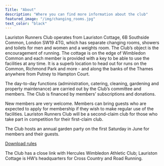 ```yaml
---
Title: "About"
description: "Where you can find more information about the club"
featured_image: "/img/changing_rooms.jpg"
text_color: "black"
---
```

<!---
{{< showers="https://www.lauristonrunners.club/img/showers.jpg" height="400" >}}
-->
Lauriston Runners Club operates from Lauriston Cottage, 6B Southside Common, London SW19 4TG, which has separate changing rooms, showers and toilets for men and women and a weights room. The Club’s object is the encouragement of running. The cottage is on the edge of Wimbledon Common and each member is provided with a key to be able to use the facilities at any time. It is a superb location to head out for runs on the Common, Richmond Park and more - and along the banks of the Thames anywhere from Putney to Hampton Court.

The day-to-day functions (administration, catering, cleaning, gardening and property maintenance) are carried out by the Club’s committee and members. The Club is financed by members’ subscriptions and donations.

New members are very welcome. Members can bring guests who are expected to apply for membership if they wish to make regular use of the facilities. Lauriston Runners Club will be a second-claim club for those who take part in competition for their first-claim club.

The Club hosts an annual garden party on the first Saturday in June for members and their guests.

[Download rules](/docs/rules.pdf)

The Club has a close link with Hercules Wimbledon Athletic Club; Lauriston Cottage is HW’s headquarters for Cross Country and Road Running.
